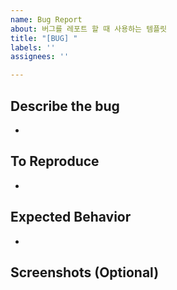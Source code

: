 ```yaml
---
name: Bug Report
about: 버그를 레포트 할 때 사용하는 템플릿
title: "[BUG] "
labels: ''
assignees: ''

---
```


## Describe the bug
- 

## To Reproduce
- 

## Expected Behavior
- 

## Screenshots (Optional)